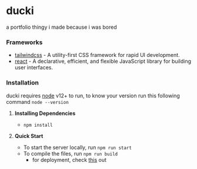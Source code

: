# ducki
a portfolio thingy i made because i was bored

### Frameworks
- [tailwindcss](https://github.com/tailwindlabs/tailwindcss) - A utility-first CSS framework for rapid UI development.
- [react](https://github.com/facebook/react) - A declarative, efficient, and flexible JavaScript library for building user interfaces.

### Installation
ducki requires [node](https://nodejs.org/) v12+ to run, to know your version run this following command `node --version`


1. **Installing Dependencies**
	- `npm install`


2. **Quick Start**
	- To start the server locally, run `npm run start`
	- To compile the files, run `npm run build`
		- for deployment, check [this](https://create-react-app.dev/docs/deployment/) out
